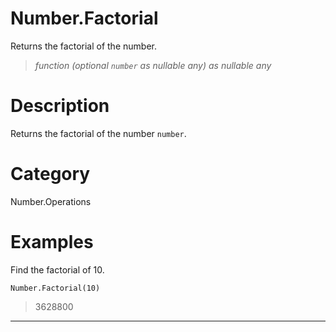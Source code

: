 # Number.Factorial
Returns the factorial of the number.
> _function (optional <code>number</code> as nullable any) as nullable any_

# Description 
Returns the factorial of the number <code>number</code>.
# Category 
Number.Operations
# Examples 
Find the factorial of 10.
```
Number.Factorial(10)
```
> 3628800

***

